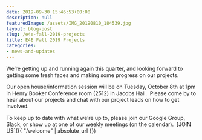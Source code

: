 ```yaml
---
date: 2019-09-30 15:46:53+00:00
description: null
featuredImage: /assets/IMG_20190810_184539.jpg
layout: blog-post
slug: /e4e-fall-2019-projects
title: E4E Fall 2019 Projects
categories:
- news-and-updates
---
```





We’re getting up and running again this quarter, and looking forward to getting some fresh faces and making some progress on our projects.







Our open house/information session will be on Tuesday, October 8th at 1pm in Henry Booker Conference room (2512) in Jacobs Hall.  Please come by to hear about our projects and chat with our project leads on how to get involved.







To keep up to date with what we’re up to, please join our Google Group, Slack, or show up at one of our weekly meetings (on the calendar).  [JOIN US]({{ "/welcome" | absolute_url }})









